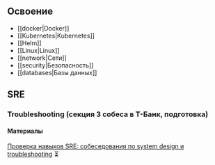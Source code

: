 

## Освоение

-  [[docker|Docker]]
-  [[Kubernetes|Kubernetes]]
-  [[Helm]]
-  [[Linux|Linux]]
-  [[network|Сети]]
-  [[security|Безопасность]]
-  [[databases|Базы данных]]

## SRE

### Troubleshooting (секция 3 собеса в Т-Банк, подготовка)

#### Материалы 

[Проверка навыков SRE: собеседования по system design и troubleshooting](https://www.youtube.com/watch?v=e3_1NHvIN-k) ⏳

